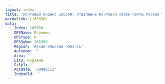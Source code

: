 ```yaml
---
layout: index
title: 'Почтовый индекс 165650: отделение почтовой связи Почты России'
permalink: /165650/
data:
    Index: 165650
    OPSName: Коряжма
    OPSType: О
    OPSSubm: 165399
    Region: 'Архангельская область'
    Autonom: ''
    Area: ''
    City: Коряжма
    City1: ''
    ActDate: '20040513'
    IndexOld: ''
---
```

